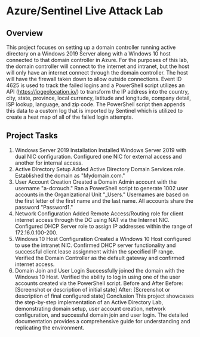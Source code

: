 # Azure/Sentinel Live Attack Lab

## Overview
This project focuses on setting up a domain controller running active directory on a Windows 2019 Server along with a Windows 10 host connected to that domain controller in Azure. For the purposes of this lab, the domain controller will connect to the internet and intranet, but the host will only have an internet connect through the domain controller. The host will have the firewall taken down to allow outside connections. Event ID 4625 is used to track the failed logins and a PowerShell script utilizes an API (https://ipgeolocation.io/) to transform the IP address into the country, city, state, province, local currency, latitude and longitude, company detail, ISP lookup, language, and zip code. The PowerShell script then appends this data to a custom log that is imported by Sentinel which is utilized to create a heat map of all of the failed login attempts.

## Project Tasks
1. Windows Server 2019 Installation
Installed Windows Server 2019 with dual NIC configuration.
Configured one NIC for external access and another for internal access.
2. Active Directory Setup
Added Active Directory Domain Services role.
Established the domain as "Mydomain.com."
3. User Account Creation
Created a Domain Admin account with the username "a-dcrouch."
Ran a PowerShell script to generate 1002 user accounts in the Organizational Unit "_Users."
Usernames are based on the first letter of the first name and the last name.
All accounts share the password "Password1."
4. Network Configuration
Added Remote Access/Routing role for client internet access through the DC using NAT via the Internet NIC.
Configured DHCP Server role to assign IP addresses within the range of 172.16.0.100-200.
5. Windows 10 Host Configuration
Created a Windows 10 Host configured to use the intranet NIC.
Confirmed DHCP server functionality and successful client lease assignment within the specified IP range.
Verified the Domain Controller as the default gateway and confirmed internet access.
6. Domain Join and User Login
Successfully joined the domain with the Windows 10 Host.
Verified the ability to log in using one of the user accounts created via the PowerShell script.
Before and After
Before: [Screenshot or description of initial state]
After: [Screenshot or description of final configured state]
Conclusion
This project showcases the step-by-step implementation of an Active Directory Lab, demonstrating domain setup, user account creation, network configuration, and successful domain join and user login. The detailed documentation provides a comprehensive guide for understanding and replicating the environment.
